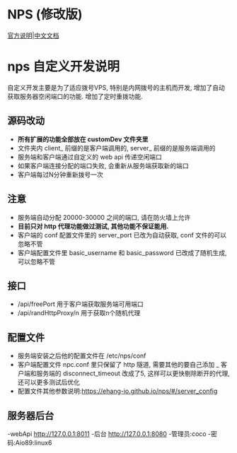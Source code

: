 # NPS (修改版)
[官方说明](https://github.com/ehang-io/nps/blob/master/README.md)|[中文文档](https://github.com/ehang-io/nps/blob/master/README_zh.md)

# nps 自定义开发说明

自定义开发主要是为了适应拨号VPS, 特别是内网拨号的主机而开发, 增加了自动获取服务器空闲端口的功能. 增加了定时重拨功能.

## 源码改动
- **所有扩展的功能全部放在 customDev 文件夹里**
- 文件夹内 client_ 前缀的是客户端调用的, server_ 前缀的是服务端调用的
- 服务端和客户端通过自定义的 web api 传递空闲端口
- 如果客户端连接分配的端口失败, 会重新从服务端获取新的端口
- 客户端每过N分钟重新拨号一次


## 注意
- 服务端自动分配 20000-30000 之间的端口, 请在防火墙上允许
- **目前只对 http 代理功能做过测试, 其他功能不保证能用.**
- 客户端的 conf 配置文件里的 server_port 已改为自动获取, conf 文件的可以忽略不管
- 客户端配置文件里 basic_username 和 basic_password 已改成了随机生成, 可以忽略不管

## 接口
- /api/freePort 用于客户端获取服务端可用端口
- /api/randHttpProxy/n 用于获取n个随机代理

## 配置文件
- 服务端安装之后他的配置文件在 /etc/nps/conf
- 客户端配置文件 npc.conf 里只保留了 http 隧道, 需要其他的要自己添加
_ 客户端和服务端的 disconnect_timeout 改成了5, 这样可以更快剔除断开的代理, 还可以更多测试后优化
- 配置文件其他参数说明:https://ehang-io.github.io/nps/#/server_config

## 服务器后台
-webApi http://127.0.0.1:8011
-后台 http://127.0.0.1:8080
-管理员:coco
-密码:Aio89:linux6